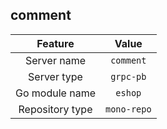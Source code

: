 ## comment

| Feature             | Value          |
| :----------------: | :-----------: |
| Server name      |  `comment`   |
| Server type        |  `grpc-pb`   |
| Go module name |  `eshop`  |
| Repository type   |  `mono-repo`  |

